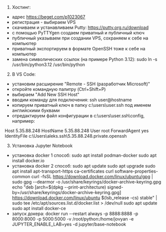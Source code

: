 1. Хостинг:
- адрес https://beget.com/p1023067
- регистрация - выбираем VPS
- скачиваем и устанавливаем Putty: https://putty.org.ru/download
- с помощью PyTTYgen создаем приватный и публичный ключ
- публичный указываем при создании VPS, сохраняем к себе на компьютер
- приватный экспортируем в формате OpenSSH тоже к себе на компьютер
- замена символических ссылок (на примере Python 3.12):
	sudo ln -s /usr/bin/python3.12 /usr/bin/python

2. В VS Code:
- установим расширение "Remote - SSH (разработчик Microsoft)"
- откройте командную палитру (Ctrl+Shift+P)
- выбираем "Add New SSH Host"
- вводим команду для подключения:
	ssh user@hostname
- копируем приватный ключ в папку c:\users\user\.ssh под именем английскими буквами
- отредактируем файл конфигурации в c:\users\user\.ssh\config, например:

Host 5.35.88.248
  HostName 5.35.88.248
  User root
  ForwardAgent yes
  IdentityFile c:\Users\aleks\.ssh\5.35.88.248.private.openssh

3. Установка Jupyter Notebook
- установка docker 1 способ:
	sudo apt install podman-docker
	sudo apt install docker.io 
- установка docker 2 способ:
	sudo apt update
	sudo apt upgrade
	sudo apt install apt-transport-https ca-certificates curl software-properties-common
	curl -fsSL https://download.docker.com/linux/ubuntu/gpg | sudo gpg --dearmor -o /usr/share/keyrings/docker-archive-keyring.gpg
	echo "deb [arch=$(dpkg --print-architecture) signed-by=/usr/share/keyrings/docker-archive-keyring.gpg] https://download.docker.com/linux/ubuntu $(lsb_release -cs) stable" | sudo tee /etc/apt/sources.list.d/docker.list > /dev/null
	sudo apt update
	sudo apt install docker-ce
- запуск докера:
	docker run --restart always -p 8888:8888  -p 8000:8000 -p 5000:5000 -v /root/python:/home/jovyan -e JUPYTER_ENABLE_LAB=yes -d jupyter/base-notebook